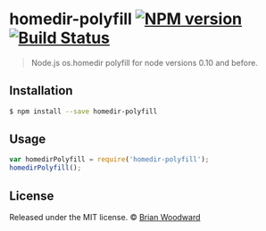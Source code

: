 # homedir-polyfill [![NPM version](https://badge.fury.io/js/homedir-polyfill.svg)](https://npmjs.org/package/homedir-polyfill) [![Build Status](https://travis-ci.org/doowb/homedir-polyfill.svg?branch=master)](https://travis-ci.org/doowb/homedir-polyfill)

> Node.js os.homedir polyfill for node versions 0.10 and before.

## Installation

```sh
$ npm install --save homedir-polyfill
```

## Usage

```js
var homedirPolyfill = require('homedir-polyfill');
homedirPolyfill();
```

## License

Released under the MIT license. © [Brian Woodward](https://github.com/doowb)
